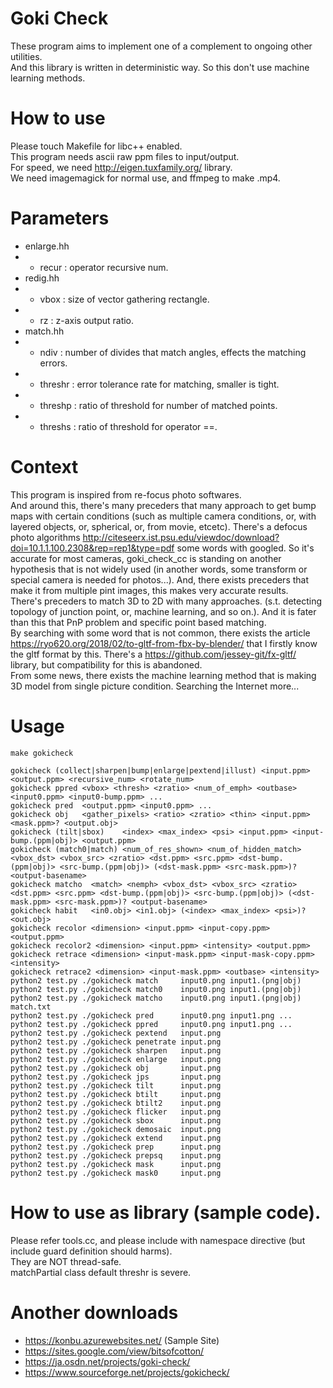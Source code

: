 # Goki Check
These program aims to implement one of a complement to ongoing other utilities.  
And this library is written in deterministic way. So this don't use machine learning methods.

# How to use
Please touch Makefile for libc++ enabled.  
This program needs ascii raw ppm files to input/output.  
For speed, we need http://eigen.tuxfamily.org/ library.  
We need imagemagick for normal use, and ffmpeg to make .mp4.  

# Parameters
* enlarge.hh
* * recur : operator recursive num.
* redig.hh
* * vbox : size of vector gathering rectangle.
* * rz   : z-axis output ratio.
* match.hh
* * ndiv    : number of divides that match angles, effects the matching errors.
* * threshr : error tolerance rate for matching, smaller is tight.
* * threshp : ratio of threshold for number of matched points.
* * threshs : ratio of threshold for operator ==.

# Context
This program is inspired from re-focus photo softwares.  
And around this, there's many preceders that many approach to get bump maps with certain conditions
(such as multiple camera conditions, or, with layered objects, or, spherical, or, from movie, etcetc).
There's a defocus photo algorithms http://citeseerx.ist.psu.edu/viewdoc/download?doi=10.1.1.100.2308&rep=rep1&type=pdf some words with googled. So it's accurate for most cameras, goki_check_cc is standing on another hypothesis that is not widely used (in another words, some transform or special camera is needed for photos...). And, there exists preceders that make it from multiple pint images, this makes very accurate results.  
There's preceders to match 3D to 2D with many approaches. (s.t. detecting topology of junction point, or, machine learning, and so on.). And it is fater than this that PnP problem and specific point based matching.  
By searching with some word that is not common, there exists the article https://ryo620.org/2018/02/to-gltf-from-fbx-by-blender/ that I firstly know the gltf format by this. There's a https://github.com/jessey-git/fx-gltf/ library, but compatibility for this is abandoned.  
From some news, there exists the machine learning method that is making 3D model from single picture condition.
Searching the Internet more...

# Usage
    make gokicheck
    
    gokicheck (collect|sharpen|bump|enlarge|pextend|illust) <input.ppm> <output.ppm> <recursive_num> <rotate_num>
    gokicheck ppred <vbox> <thresh> <zratio> <num_of_emph> <outbase> <input0.ppm> <input0-bump.ppm> ...
    gokicheck pred  <output.ppm> <input0.ppm> ...
    gokicheck obj   <gather_pixels> <ratio> <zratio> <thin> <input.ppm> <mask.ppm>? <output.obj>
    gokicheck (tilt|sbox)    <index> <max_index> <psi> <input.ppm> <input-bump.(ppm|obj)> <output.ppm>
    gokicheck (match0|match) <num_of_res_shown> <num_of_hidden_match> <vbox_dst> <vbox_src> <zratio> <dst.ppm> <src.ppm> <dst-bump.(ppm|obj)> <src-bump.(ppm|obj)> (<dst-mask.ppm> <src-mask.ppm>)? <output-basename>
    gokicheck matcho  <match> <nemph> <vbox_dst> <vbox_src> <zratio> <dst.ppm> <src.ppm> <dst-bump.(ppm|obj)> <src-bump.(ppm|obj)> (<dst-mask.ppm> <src-mask.ppm>)? <output-basename>
    gokicheck habit   <in0.obj> <in1.obj> (<index> <max_index> <psi>)? <out.obj>
    gokicheck recolor <dimension> <input.ppm> <input-copy.ppm> <output.ppm>
    gokicheck recolor2 <dimension> <input.ppm> <intensity> <output.ppm>
    gokicheck retrace <dimension> <input-mask.ppm> <input-mask-copy.ppm> <intensity>
    gokicheck retrace2 <dimension> <input-mask.ppm> <outbase> <intensity>
    python2 test.py ./gokicheck match     input0.png input1.(png|obj)
    python2 test.py ./gokicheck match0    input0.png input1.(png|obj)
    python2 test.py ./gokicheck matcho    input0.png input1.(png|obj) match.txt
    python2 test.py ./gokicheck pred      input0.png input1.png ...
    python2 test.py ./gokicheck ppred     input0.png input1.png ...
    python2 test.py ./gokicheck pextend   input.png
    python2 test.py ./gokicheck penetrate input.png
    python2 test.py ./gokicheck sharpen   input.png
    python2 test.py ./gokicheck enlarge   input.png
    python2 test.py ./gokicheck obj       input.png
    python2 test.py ./gokicheck jps       input.png
    python2 test.py ./gokicheck tilt      input.png
    python2 test.py ./gokicheck btilt     input.png
    python2 test.py ./gokicheck btilt2    input.png
    python2 test.py ./gokicheck flicker   input.png
    python2 test.py ./gokicheck sbox      input.png
    python2 test.py ./gokicheck demosaic  input.png
    python2 test.py ./gokicheck extend    input.png
    python2 test.py ./gokicheck prep      input.png
    python2 test.py ./gokicheck prepsq    input.png
    python2 test.py ./gokicheck mask      input.png
    python2 test.py ./gokicheck mask0     input.png

# How to use as library (sample code).
Please refer tools.cc, and please include with namespace directive
(but include guard definition should harms).  
They are NOT thread-safe.  
matchPartial class default threshr is severe.

# Another downloads
* https://konbu.azurewebsites.net/ (Sample Site)
* https://sites.google.com/view/bitsofcotton/
* https://ja.osdn.net/projects/goki-check/
* https://www.sourceforge.net/projects/gokicheck/


